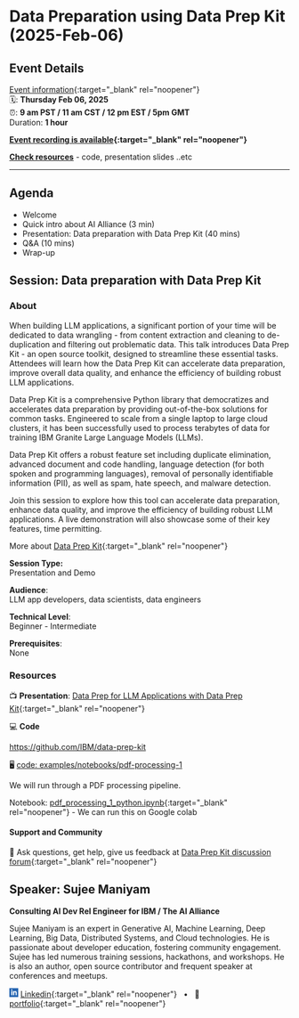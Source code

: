 # Data Preparation using Data Prep Kit (2025-Feb-06)

<!-- ## 🔗 [#](#) -->

<!-- <img src="assets/qrcode_2025-02-27__data-prep-review.png" width="400px"> -->

## Event Details

[Event information](https://www.meetup.com/ibm-developer-sf-bay-area-meetup/events/305887916/){:target="_blank" rel="noopener"}<br>
🗓️: **Thursday Feb 06, 2025** <br>
⏰: **9 am PST  / 11 am CST / 12 pm EST / 5pm GMT**<br>
Duration: **1 hour**

**[Event recording is available](https://www.youtube.com/watch?v=8n1dJbXhULc){:target="_blank" rel="noopener"}**

**[Check resources](#resources)** - code, presentation slides ..etc

---

## Agenda

- Welcome
- Quick intro about AI Alliance (3 min)
- Presentation: Data preparation with Data Prep Kit (40 mins)
- Q&A (10 mins)
- Wrap-up

## Session: Data preparation with Data Prep Kit

### About

When building LLM applications, a significant portion of your time will be dedicated to data
wrangling - from content extraction and cleaning to de-duplication and filtering out problematic data.  This talk introduces Data Prep Kit - an open source toolkit,  designed to streamline these essential tasks. Attendees will learn how the Data Prep Kit can accelerate data preparation, improve overall data quality, and enhance the efficiency of building robust LLM applications.

Data Prep Kit is a comprehensive Python library that democratizes and accelerates data preparation by providing out-of-the-box solutions for common tasks. Engineered to scale from a single laptop to large cloud clusters, it has been successfully used to process terabytes of data for training IBM Granite Large Language Models (LLMs).

Data Prep Kit offers a robust feature set including duplicate elimination, advanced document and code handling, language detection (for both spoken and programming languages), removal of personally identifiable information (PII), as well as spam, hate speech, and malware detection.

Join this session to explore how this tool can accelerate data preparation, enhance data quality, and improve the efficiency of building robust LLM applications. A live demonstration will also showcase some of their key features, time permitting.

More about [Data Prep Kit](https://github.com/IBM/data-prep-kit){:target="_blank" rel="noopener"}



**Session Type:**  
Presentation and Demo

**Audience**:  
LLM app developers, data scientists, data engineers

**Technical Level**:  
Beginner - Intermediate

**Prerequisites**:  
None

### Resources


📺 **Presentation**: [Data Prep for LLM Applications with Data Prep Kit](https://docs.google.com/presentation/d/1u90TTW3GnvPnYX0BFrbdK_SG91jGaaDhCki3S6cLL94/edit?usp=sharing){:target="_blank" rel="noopener"}


💻 **Code**

https://github.com/IBM/data-prep-kit


🖥️ [code: examples/notebooks/pdf-processing-1](https://github.com/IBM/data-prep-kit/tree/dev/examples/notebooks/pdf-processing-1)

We will run through a PDF processing pipeline.

Notebook: [pdf_processing_1_python.ipynb](https://github.com/IBM/data-prep-kit/blob/dev/examples/notebooks/pdf-processing-1/pdf_processing_1_python.ipynb){:target="_blank" rel="noopener"} - We can run this on Google colab


#### Support and Community

🙋 Ask questions, get help, give us feedback at [Data Prep Kit discussion forum](https://github.com/IBM/data-prep-kit/discussions){:target="_blank" rel="noopener"}

## Speaker: Sujee Maniyam

**Consulting AI Dev Rel Engineer for IBM / The AI Alliance**  <br>

Sujee Maniyam is an expert in Generative AI, Machine Learning, Deep Learning, Big Data, Distributed Systems, and Cloud technologies. He is passionate about developer education, fostering community engagement. Sujee has led numerous training sessions, hackathons, and workshops. He is also an author, open source contributor and frequent speaker at conferences and meetups.


<img src="assets/linkedin.svg" width="16 px"> [Linkedin](https://www.linkedin.com/in/sujeemaniyam/){:target="_blank" rel="noopener"} &nbsp;  • &nbsp;
💼 [portfolio](https://sujee.dev/portfolio){:target="_blank" rel="noopener"}
